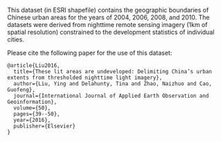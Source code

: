 This dataset (in ESRI shapefile) contains the geographic boundaries of Chinese
urban areas for the years of 2004, 2006, 2008, and 2010. The datasets were
derived from nighttime remote sensing imagery (1km of spatial resolution)
constrained to the development statistics of individual cities. 

Please cite the following paper for the use of this dataset:

```
@article{Liu2016,
  title={These lit areas are undeveloped: Delimiting China’s urban extents from thresholded nighttime light imagery},
  author={Liu, Ying and Delahunty, Tina and Zhao, Naizhuo and Cao, Guofeng},
  journal={International Journal of Applied Earth Observation and Geoinformation},
  volume={50},
  pages={39--50},
  year={2016},
  publisher={Elsevier}
}
```
